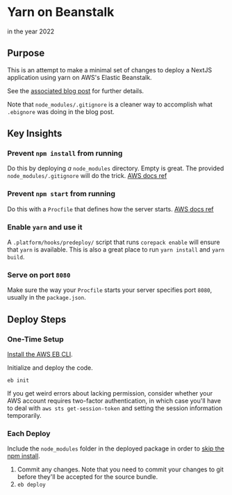 # Yarn on Beanstalk

in the year 2022

## Purpose

This is an attempt to make a minimal set of changes to deploy a NextJS application using yarn on AWS's Elastic Beanstalk.

See the [associated blog post](https://daneweber.wordpress.com/2022/10/15/yarn-app-on-elastic-beanstalk-in-2022/) for further details.

Note that `node_modules/.gitignore` is a cleaner way to accomplish what `.ebignore` was doing in the blog post.

## Key Insights

### Prevent `npm install` from running

Do this by deploying _a_ `node_modules` directory. Empty is great. The provided `node_modules/.gitignore` will do the trick. [AWS docs ref](https://docs.aws.amazon.com/elasticbeanstalk/latest/dg/nodejs-platform-dependencies.html#nodejs-platform-nodemodules)

### Prevent `npm start` from running

Do this with a `Procfile` that defines how the server starts. [AWS docs ref](https://docs.aws.amazon.com/elasticbeanstalk/latest/dg/nodejs-configuration-procfile.html)

### Enable `yarn` and use it

A `.platform/hooks/predeploy/` script that runs `corepack enable` will ensure that `yarn` is available. This is also a great place to run `yarn install` and `yarn build`.

### Serve on port `8080`

Make sure the way your `Procfile` starts your server specifies port `8080`, usually in the `package.json`.

## Deploy Steps

### One-Time Setup

[Install the AWS EB CLI](https://docs.aws.amazon.com/elasticbeanstalk/latest/dg/eb-cli3-install.html).

Initialize and deploy the code.

```
eb init
```

If you get weird errors about lacking permission, consider whether your AWS account requires two-factor authentication, in which case you'll have to deal with `aws sts get-session-token` and setting the session information temporarily.

### Each Deploy

Include the `node_modules` folder in the deployed package in order to [skip the npm install](https://docs.aws.amazon.com/elasticbeanstalk/latest/dg/nodejs-platform-dependencies.html#nodejs-platform-nodemodules).

1. Commit any changes. Note that you need to commit your changes to git before they'll be accepted for the source bundle.
2. `eb deploy`

